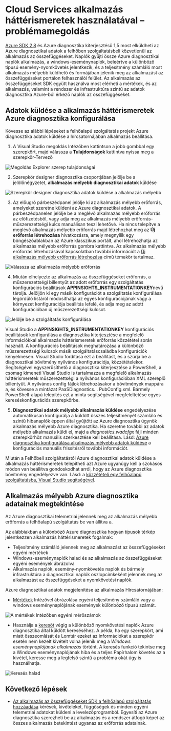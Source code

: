 <properties
   pageTitle="Cloud Services alkalmazás mélyebb használatával elhárítása |} Microsoft Azure"
   description="Megtudhatja, hogy miként felhőalapú szolgáltatás kapcsolatos problémák megoldása folyamat adatainak az Azure diagnosztika alkalmazás háttérismeretek segítségével."
   services="cloud-services"
   documentationCenter=".net"
   authors="sbtron"
   manager="timlt"
   editor="tysonn" />
<tags
   ms.service="cloud-services"
   ms.devlang="na"
   ms.topic="article"
   ms.tgt_pltfrm="na"
   ms.workload="na"
   ms.date="12/15/2015"
   ms.author="saurabh" />


# <a name="troubleshoot-cloud-services-using-application-insights"></a>Cloud Services alkalmazás háttérismeretek használatával – problémamegoldás

[Azure SDK 2,8](https://azure.microsoft.com/downloads/) és Azure diagnosztika kiterjesztésű 1,5 most elküldheti az Azure diagnosztikai adatok a felhőben szolgáltatásbeli közvetlenül az alkalmazás az összefüggéseket. Naplók gyűjti össze Azure diagnosztikai naplók alkalmazás, a windows-eseménynaplók, beleértve a különböző típusú esemény-nyomkövetés jelentkezik, és a teljesítmény számláló most alkalmazás mélyebb küldhető és formájában jelenik meg az alkalmazást az összefüggéseket portálon felhasználói felület. Az alkalmazás az összefüggéseket SDK együtt használva most elérheti a mértékek, és az alkalmazás, valamint a rendszer és infrastruktúra szintű az adatok diagnosztika Azure-ból érkező naplók az összefüggéseket.

## <a name="configure-azure-diagnostics-to-send-data-to-application-insights"></a>Adatok küldése a alkalmazás háttérismeretek Azure diagnosztika konfigurálása

Kövesse az alábbi lépéseket a felhőalapú szolgáltatás projekt Azure diagnosztika adatok küldése a hírcsatornájában alkalmazás beállítása.

1) A Visual Studio megoldás Intézőben kattintson a jobb gombbal egy szerepkört, majd válassza a **Tulajdonságok** kattintva nyissa meg a szerepkör-Tervező

![Megoldás Explorer szerep tulajdonságai][1]

2) Szerepkör designer diagnosztika csoportjában jelölje be a jelölőnégyzetet, **alkalmazás mélyebb diagnosztikai adatok** küldése

![Szerepkör designer diagnosztika adatok küldése a alkalmazás mélyebb][2]

3) Az előugró párbeszédpanel jelölje ki az alkalmazás mélyebb erőforrás, amelyeket szeretne küldeni az Azure diagnosztikai adatok. A párbeszédpanelen jelölje be a meglévő alkalmazás mélyebb erőforrás az előfizetésből, vagy adja meg az alkalmazás mélyebb erőforrás-műszerezettségi kulcs manuálisan teszi lehetővé. Ha nincs telepítve a meglévő alkalmazás mélyebb erőforrás majd létrehozhat meg az **Új erőforrás létrehozása** hivatkozásra, amely megnyílik egy böngészőablakban az Azure klasszikus portált, ahol létrehozhatja az alkalmazás mélyebb erőforrás gombra kattintva. Az alkalmazás mélyebb erőforrás létrehozásával kapcsolatban további információt a [Új alkalmazás mélyebb erőforrás létrehozása](../application-insights/app-insights-create-new-resource.md) című témakör tartalmaz.

![Válassza az alkalmazás mélyebb erőforrás][3]

4) Miután elhelyezte az alkalmazás az összefüggéseket erőforrás, a műszerezettségi billentyűt az adott erőforrás egy szolgáltatás konfigurációs beállítások **APPINSIGHTS_INSTRUMENTATIONKEY**nevű tárolja. Jelöljön ki egy másik konfigurációt a szolgáltatás konfigurálása legördülő listáról módosíthatja az egyes konfigurációjának vagy a környezet konfigurációja beállítás lefelé, és adja meg az adott konfigurációban új műszerezettségi kulcsot.

![Jelölje be a szolgáltatás konfigurálása][4]

Visual Studio a **APPINSIGHTS_INSTRUMENTATIONKEY** konfigurációs beállítások konfigurálása a diagnosztika kiterjesztése a megfelelő információkkal alkalmazás háttérismeretek erőforrás közzététel során használt. A konfigurációs beállítások meghatározása a különböző műszerezettségi kulcsok másik szolgáltatáscsaládba konfigurációk kényelmesen. Visual Studio fordítása ezt a beállítást, és a szúrja be a diagnosztikai bővítmény nyilvános konfigurációja, közzétételekor. Segítségével egyszerűsíthető a diagnosztika kiterjesztése a PowerShell, a csomag kimeneti Visual Studio is tartalmazza a megfelelő alkalmazás háttérismeretek műszerezettségi a nyilvános konfigurációban XML szereplő billentyűt. A nyilvános config fájlok létrehozásakor a bővítmények mappára a, és kövesse a mintázat PaaSDiagnostics. <RoleName>. PubConfig.xml. Bármely PowerShell-alapú telepítés ezt a minta segítségével megfeleltetése egyes kereséskonfigurációs szerepkörbe.

5) **Diagnosztikai adatok mélyebb alkalmazás küldése** engedélyezése automatikusan konfigurálja a küldött összes teljesítményét számláló és szintű hibanaplók éppen által gyűjtött az Azure diagnosztika ügynök alkalmazás mélyebb Azure diagnosztika. Ha szeretne további az adatok mélyebb alkalmazás küldi el, majd a *diagnostics.wadcfgx* fájl minden szerepkörhöz manuális szerkesztése kell beállítása. Lásd: [Azure diagnosztika konfigurálása alkalmazás mélyebb adatok küldése](../azure-diagnostics-configure-applicationinsights.md) a konfigurációs manuális frissítésről további információt.

Miután a Felhőbeli szolgáltatástól Azure diagnosztikai adatok küldése a alkalmazás háttérismeretek telepítheti azt Azure ugyanúgy kell a szokásos módon van beállítva gondoskodhat arról, hogy az Azure diagnosztika bővítmény engedélyezve van. Lásd: a [közzétételi egy felhőalapú szolgáltatásba, Visual Studio segítségével](../vs-azure-tools-publishing-a-cloud-service.md).  

## <a name="viewing-azure-diagnostics-data-in-application-insights"></a>Alkalmazás mélyebb Azure diagnosztika adatainak megtekintése
Az Azure diagnosztikai telemetriai jelennek meg az alkalmazás mélyebb erőforrás a felhőalapú szolgáltatás be van állítva a.

Az alábbiakban a különböző Azure diagnosztika hogyan típusok térkép jelentkezzen alkalmazás háttérismeretek fogalmak:  

-  Teljesítmény számláló jelennek meg az alkalmazást az összefüggéseket egyéni mértékek
-  Windows-eseménynaplók halad és az alkalmazás az összefüggéseket egyéni események ábrázolva
-  Alkalmazás naplók, esemény-nyomkövetés naplók és bármely infrastruktúra a diagnosztikai naplók oszlopcímkeként jelennek meg az alkalmazást az összefüggéseket a nyomkövetési naplók.

Azure diagnosztikai adatok megjelenítése az alkalmazás Hírcsatornájában:

- [Mértékek](../application-insights/app-insights-metrics-explorer.md) Intézővel ábrázolása egyéni teljesítmény számláló vagy a windows eseménynaplójának események különböző típusú számát.

![A mértékek Intézőben egyéni mérőszámok][5]

- Használja a [keresőt](../application-insights/app-insights-diagnostic-search.md) végig a különböző nyomkövetési naplók Azure diagnosztika által küldött kereséséhez. A példa, ha egy szerepkört, ami miatt összeomlását és Lomtár ezeket az információkat a szerepkör esetén nem kezelt kivételt volna jelenik meg a *Windows eseménynaplójának* *alkalmazás* történt. A keresés funkció tekintse meg a Windows eseménynaplójának hiba és a teljes Papírhalom követés az a kivétel, keresse meg a legfelső szintű a probléma okát úgy is használhatja.

![Keresés halad][6]

## <a name="next-steps"></a>Következő lépések

- [Az alkalmazás az összefüggéseket SDK a felhőalapú szolgáltatás hozzáadása](../application-insights/app-insights-cloudservices.md) kérések, kivételeket, függőségek és minden egyéni telemetriai adatokat küldeni a levelezőprogramból. Egyesíti az Azure diagnosztika szerezheti be az alkalmazás és a rendszer átfogó képet az összes alkalmazás betekintést ugyanaz az erőforrás adatainak.  


<!--Image references-->
[1]: ./media/cloud-services-dotnet-diagnostics-applicationinsights/solution-explorer-properties.png
[2]: ./media/cloud-services-dotnet-diagnostics-applicationinsights/role-designer-sendtoappinsights.png
[3]: ./media/cloud-services-dotnet-diagnostics-applicationinsights/select-appinsights-resource.png
[4]: ./media/cloud-services-dotnet-diagnostics-applicationinsights/role-designer-appinsights-serviceconfig.png
[5]: ./media/cloud-services-dotnet-diagnostics-applicationinsights/metrics-explorer-custom-metrics.png
[6]: ./media/cloud-services-dotnet-diagnostics-applicationinsights/search-windowseventlog-error.png
